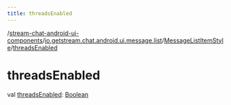 ```yaml
---
title: threadsEnabled
---
```

/[stream-chat-android-ui-components](../../index.md)/[io.getstream.chat.android.ui.message.list](../index.md)/[MessageListItemStyle](index.md)/[threadsEnabled](threadsEnabled.md)  
  
  
  
# threadsEnabled  
val [threadsEnabled](threadsEnabled.md): [Boolean](https://kotlinlang.org/api/latest/jvm/stdlib/kotlin/-boolean/index.html)
